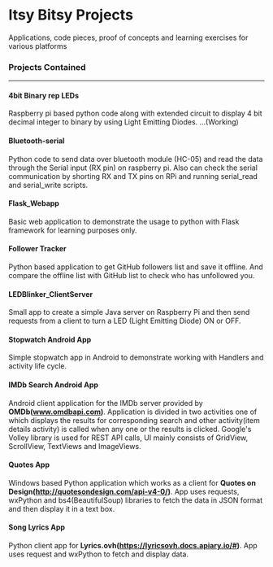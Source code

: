 # Itsy Bitsy Projects
Applications, code pieces, proof of concepts and learning exercises for various platforms

### Projects Contained
------------------------------------------------------------------------------------------------------------------------------------------

#### 4bit Binary rep LEDs
Raspberry pi based python code along with extended circuit to display 4 bit decimal integer to binary by using Light Emitting Diodes. ...(Working)

#### Bluetooth-serial
Python code to send data over bluetooth module (HC-05) and read the data through the Serial input (RX pin) on raspberry pi. Also can check the serial communication by shorting RX and TX pins on RPi and running serial_read and serial_write scripts.

#### Flask_Webapp
Basic web application to demonstrate the usage to python with Flask framework for learning purposes only.

#### Follower Tracker
Python based application to get GitHub followers list and save it offline. And compare the offline list with GitHub list to check who has unfollowed you.

#### LEDBlinker_ClientServer
Small app to create a simple Java server on Raspberry Pi and then send requests from a client to turn a LED (Light Emitting Diode) ON or OFF.

#### Stopwatch Android App
Simple stopwatch app in Android to demonstrate working with Handlers and activity life cycle.


#### IMDb Search Android App
Android client application for the IMDb server provided by **OMDb(www.omdbapi.com)**. Application is divided in two activities one of which displays the results for corresponding search and other activity(item details activity) is called when any one or the results is clicked. Google's Volley library is used for REST API calls, UI mainly consists of GridView, ScrollView, TextViews and ImageViews. 


#### Quotes App
Windows based Python application which works as a client for **Quotes on Design(http://quotesondesign.com/api-v4-0/)**. App uses requests, wxPython and bs4(BeautifulSoup) libraries to fetch the data in JSON format and then display it in a text box.

#### Song Lyrics App
Python client app for **Lyrics.ovh(https://lyricsovh.docs.apiary.io/#)**. App uses request and wxPython to fetch and display data.